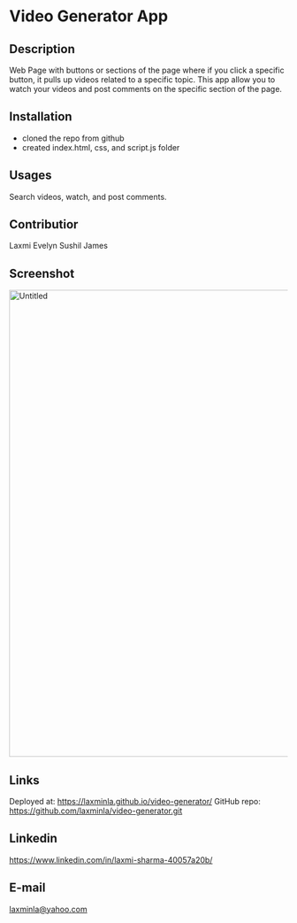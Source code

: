 
# Video Generator App

## Description
 Web Page with buttons or sections of the page where if you click a specific button, it pulls up videos related to a specific topic. This app allow you to watch your videos and post comments on the specific section of the page.

## Installation
- cloned the repo from github
- created index.html, css, and script.js folder

## Usages
Search videos, watch, and post comments.

## Contributior
Laxmi
Evelyn
Sushil
James

## Screenshot
<img width="844" alt="Untitled" src="https://user-images.githubusercontent.com/82288418/151096052-33e22a1c-aa9e-49e4-9b64-fcd575e9af0b.png">

## Links
Deployed at: https://laxminla.github.io/video-generator/
GitHub repo: https://github.com/laxminla/video-generator.git 

## Linkedin
https://www.linkedin.com/in/laxmi-sharma-40057a20b/

## E-mail
laxminla@yahoo.com


